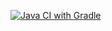 [![Java CI with Gradle](https://github.com/Kondratqa/selenid/actions/workflows/main.yml/badge.svg)](https://github.com/Kondratqa/selenid/actions/workflows/main.yml)

